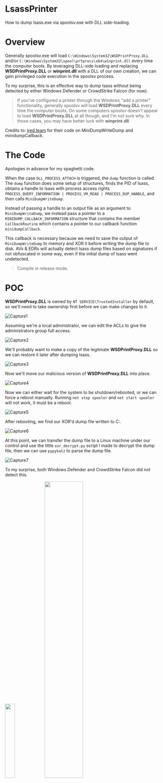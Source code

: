 # LsassPrinter
How to dump lsass.exe via spoolsv.exe with DLL side-loading.
# Overview
Generally spoolsv.exe will load ``C:\Windows\System32\WSDPrintProxy.DLL`` and/or ``C:\Windows\System32\spool\prtprocs\x64\winprint.dll`` every time the computer boots. By leveraging DLL-side loading and replacing **WSDPrintProxy.DLL** or **winprint.dll** with a DLL of our own creation, we can gain privileged code execution in the spoolsv process. 

To my surprise, this is an effective way to dump lsass without being detected by either Windows Defender or CrowdStrike Falcon (for now).

> If you've configured a printer through the Windows "add a printer" functionality, generally spoolsv will load **WSDPrintProxy.DLL** every time the computer boots. On some computers spoolsv doesn't appear to load **WSDPrintProxy.DLL** at all though, and I'm not sure why. In those cases, you may have better luck with **winprint.dll**.

Credits to: [ired.team](https://www.ired.team) for their code on MiniDumpWriteDump and minidumpCallback.
# The Code
Apologies in advance for my spaghetti code. 

When the case ``DLL_PROCESS_ATTACH`` is triggered, the ``dump`` function is called. The ``dump`` function does some setup of structures, finds the PID of lsass, obtains a handle to lsass with process access rights ``PROCESS_QUERY_INFORMATION | PROCESS_VM_READ | PROCESS_DUP_HANDLE``, and then calls ``MiniDumpWriteDump``.

Instead of passing a handle to an output file as an argument to ``MiniDumpWriteDump``, we instead pass a pointer to a ``MINIDUMP_CALLBACK_INFORMATION`` structure that contains the member ``CallbackRoutine`` which contains a pointer to our callback function ``minidumpCallback``.

This callback is necessary because we need to save the output of ``MiniDumpWriteDump`` to memory and XOR it before writing the dump file to disk. AVs & EDRs will actually detect lsass dump files based on signatures if not obfuscated in some way, even if the initial dump of lsass went undetected.

> Compile in release mode.
# POC
**WSDPrintProxy.DLL** is owned by ``NT SERVICE\TrustedInstaller`` by default, so we'll need to take ownership first before we can make changes to it.

![Capture1](https://user-images.githubusercontent.com/16895391/215357267-c994d8a8-f361-4666-833b-0679d21c153b.PNG)

Assuming we're a local administrator, we can edit the ACLs to give the administrators group full access.

![Capture2](https://user-images.githubusercontent.com/16895391/215357337-9c36be08-4ca7-4158-9d44-326aa9ccdbde.PNG)

We'll probably want to make a copy of the legitmate **WSDPrintProxy.DLL** so we can restore it later after dumping lsass.

![Capture3](https://user-images.githubusercontent.com/16895391/215357411-045c314c-5993-4d6e-887b-a0834c7a01d8.PNG)

Now we'll move our malicious version of **WSDPrintProxy.DLL** into place.

![Capture4](https://user-images.githubusercontent.com/16895391/215357445-6fbb47a3-0d3a-4db2-b85f-96f5ac80202a.PNG)

Now we can either wait for the system to be shutdown/rebooted, or we can force a reboot manually. Running ``net stop spooler`` and ``net start spooler`` will not work, it must be a reboot.

![Capture5](https://user-images.githubusercontent.com/16895391/215357480-3006f14f-7c61-4c3f-8471-9cc4fe7f1841.PNG)

After rebooting, we find our XOR'd dump file written to C:\.

![Capture6](https://user-images.githubusercontent.com/16895391/215357543-aa1c398e-dc9d-423f-944d-3e983c8d8e82.PNG)

At this point, we can transfer the dump file to a Linux machine under our control and use the little ``xor_decrypt.py`` script I made to decrypt the dump file, then we can use ``pypykatz`` to parse the dump file.

![Capture7](https://user-images.githubusercontent.com/16895391/215357588-71ea88bf-4573-40aa-aad4-1310933a6949.PNG)

To my surprise, both Windows Defender and CrowdStrike Falcon did not detect this.

<img src="https://user-images.githubusercontent.com/16895391/215357655-940dd8cb-3489-4e06-9c75-dce4ea7e2f8a.PNG" width=25% height=25%/> <img src="https://user-images.githubusercontent.com/16895391/215357739-cce0564b-8516-4949-9233-ec13860d9c5d.png" width=50% height=50%/>

